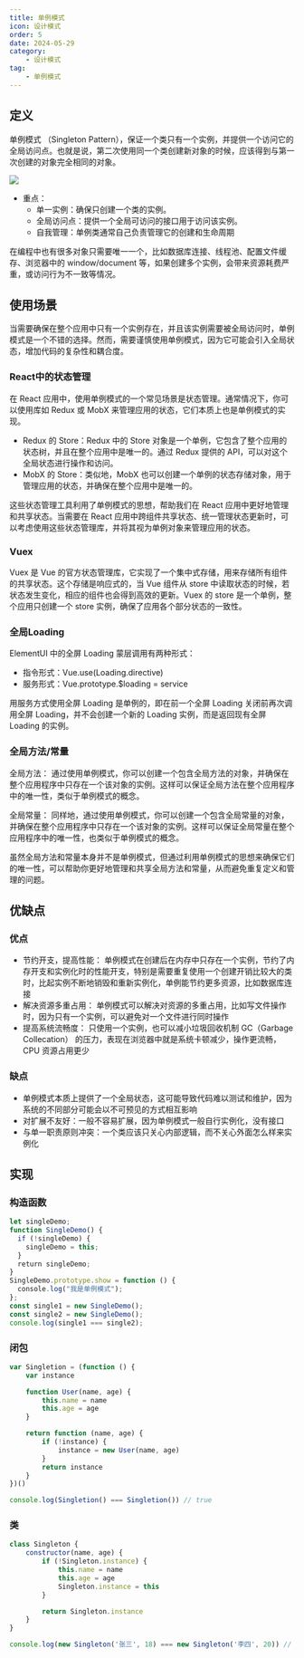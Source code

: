 ```yaml
---
title: 单例模式
icon: 设计模式
order: 5
date: 2024-05-29
category:
    - 设计模式
tag:
    - 单例模式
---
```


## 定义

单例模式 （Singleton Pattern），保证一个类只有一个实例，并提供一个访问它的全局访问点。也就是说，第二次使用同一个类创建新对象的时候，应该得到与第一次创建的对象完全相同的对象。

![ ](/img/designPattern/单例模式.png)

- 重点：
  - 单一实例：确保只创建一个类的实例。
  - 全局访问点：提供一个全局可访问的接口用于访问该实例。
  - 自我管理：单例类通常自己负责管理它的创建和生命周期

在编程中也有很多对象只需要唯一一个，比如数据库连接、线程池、配置文件缓存、浏览器中的 window/document 等，如果创建多个实例，会带来资源耗费严重，或访问行为不一致等情况。

## 使用场景

当需要确保在整个应用中只有一个实例存在，并且该实例需要被全局访问时，单例模式是一个不错的选择。然而，需要谨慎使用单例模式，因为它可能会引入全局状态，增加代码的复杂性和耦合度。

### React中的状态管理

在 React 应用中，使用单例模式的一个常见场景是状态管理。通常情况下，你可以使用库如 Redux 或 MobX 来管理应用的状态，它们本质上也是单例模式的实现。

- Redux 的 Store：Redux 中的 Store 对象是一个单例，它包含了整个应用的状态树，并且在整个应用中是唯一的。通过 Redux 提供的 API，可以对这个全局状态进行操作和访问。
- MobX 的 Store：类似地，MobX 也可以创建一个单例的状态存储对象，用于管理应用的状态，并确保在整个应用中是唯一的。

这些状态管理工具利用了单例模式的思想，帮助我们在 React 应用中更好地管理和共享状态。当需要在 React 应用中跨组件共享状态、统一管理状态更新时，可以考虑使用这些状态管理库，并将其视为单例对象来管理应用的状态。

### Vuex

Vuex 是 Vue 的官方状态管理库，它实现了一个集中式存储，用来存储所有组件的共享状态。这个存储是响应式的，当 Vue 组件从 store 中读取状态的时候，若状态发生变化，相应的组件也会得到高效的更新。Vuex 的 store 是一个单例，整个应用只创建一个 store 实例，确保了应用各个部分状态的一致性。

### 全局Loading

ElementUI 中的全屏 Loading 蒙层调用有两种形式：

- 指令形式：Vue.use(Loading.directive)
- 服务形式：Vue.prototype.$loading = service

用服务方式使用全屏 Loading 是单例的，即在前一个全屏 Loading 关闭前再次调用全屏 Loading，并不会创建一个新的 Loading 实例，而是返回现有全屏 Loading 的实例。

### 全局方法/常量

全局方法： 通过使用单例模式，你可以创建一个包含全局方法的对象，并确保在整个应用程序中只存在一个该对象的实例。这样可以保证全局方法在整个应用程序中的唯一性，类似于单例模式的概念。

全局常量： 同样地，通过使用单例模式，你可以创建一个包含全局常量的对象，并确保在整个应用程序中只存在一个该对象的实例。这样可以保证全局常量在整个应用程序中的唯一性，也类似于单例模式的概念。

虽然全局方法和常量本身并不是单例模式，但通过利用单例模式的思想来确保它们的唯一性，可以帮助你更好地管理和共享全局方法和常量，从而避免重复定义和管理的问题。

## 优缺点

### 优点

- 节约开支，提高性能： 单例模式在创建后在内存中只存在一个实例，节约了内存开支和实例化时的性能开支，特别是需要重复使用一个创建开销比较大的类时，比起实例不断地销毁和重新实例化，单例能节约更多资源，比如数据库连接
- 解决资源多重占用： 单例模式可以解决对资源的多重占用，比如写文件操作时，因为只有一个实例，可以避免对一个文件进行同时操作
- 提高系统流畅度： 只使用一个实例，也可以减小垃圾回收机制 GC（Garbage Collecation） 的压力，表现在浏览器中就是系统卡顿减少，操作更流畅，CPU 资源占用更少

### 缺点

- 单例模式本质上提供了一个全局状态，这可能导致代码难以测试和维护，因为系统的不同部分可能会以不可预见的方式相互影响
- 对扩展不友好：一般不容易扩展，因为单例模式一般自行实例化，没有接口
- 与单一职责原则冲突：一个类应该只关心内部逻辑，而不关心外面怎么样来实例化

## 实现

### 构造函数

```js
let singleDemo;
function SingleDemo() {
  if (!singleDemo) {
    singleDemo = this;
  }
  return singleDemo;
}
SingleDemo.prototype.show = function () {
  console.log("我是单例模式");
};
const single1 = new SingleDemo();
const single2 = new SingleDemo();
console.log(single1 === single2);
```

### 闭包

```js
var Singletion = (function () {
    var instance

    function User(name, age) {
        this.name = name
        this.age = age
    }

    return function (name, age) {
        if (!instance) {
            instance = new User(name, age)
        }
        return instance
    }
})()

console.log(Singletion() === Singletion()) // true
```

### 类

```js
class Singleton {
    constructor(name, age) {
        if (!Singleton.instance) {
            this.name = name
            this.age = age
            Singleton.instance = this
        }

        return Singleton.instance
    }
}

console.log(new Singleton('张三', 18) === new Singleton('李四', 20)) // true
```

